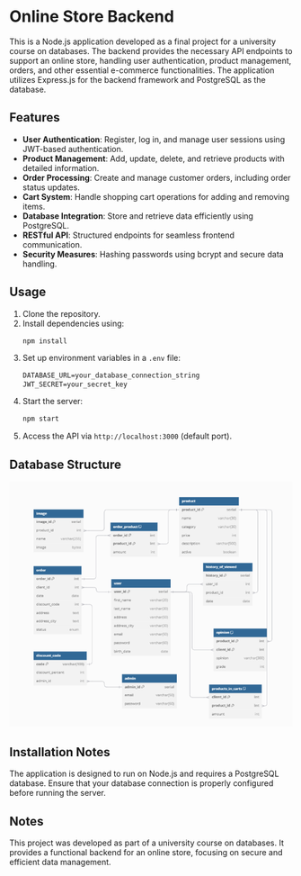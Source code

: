 # Online Store Backend

This is a Node.js application developed as a final project for a university course on databases. The backend provides the necessary API endpoints to support an online store, handling user authentication, product management, orders, and other essential e-commerce functionalities. The application utilizes Express.js for the backend framework and PostgreSQL as the database.

## Features
- **User Authentication**: Register, log in, and manage user sessions using JWT-based authentication.
- **Product Management**: Add, update, delete, and retrieve products with detailed information.
- **Order Processing**: Create and manage customer orders, including order status updates.
- **Cart System**: Handle shopping cart operations for adding and removing items.
- **Database Integration**: Store and retrieve data efficiently using PostgreSQL.
- **RESTful API**: Structured endpoints for seamless frontend communication.
- **Security Measures**: Hashing passwords using bcrypt and secure data handling.

## Usage
1. Clone the repository.
2. Install dependencies using:
   ```sh
   npm install
   ```
3. Set up environment variables in a `.env` file:
   ```env
   DATABASE_URL=your_database_connection_string
   JWT_SECRET=your_secret_key
   ```
4. Start the server:
   ```sh
   npm start
   ```
5. Access the API via `http://localhost:3000` (default port).

## Database Structure
![erd](erd.png)

## Installation Notes
The application is designed to run on Node.js and requires a PostgreSQL database. Ensure that your database connection is properly configured before running the server.

## Notes
This project was developed as part of a university course on databases. It provides a functional backend for an online store, focusing on secure and efficient data management.

